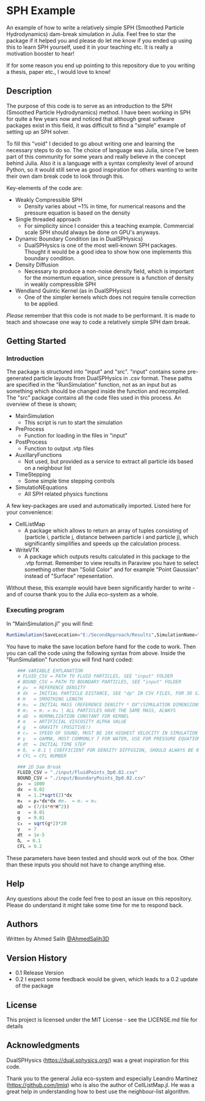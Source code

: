 # SPH Example

An example of how to write a relatively simple SPH (Smoothed Particle Hydrodynamics) dam-break simulation in Julia. Feel free to star the package if it helped you and please do let me know if you ended up using this to learn SPH yourself, used it in your teaching etc. It is really a motivation booster to hear!

If for some reason you end up pointing to this repository due to you writing a thesis, paper etc., I would love to know!

## Description

The purpose of this code is to serve as an introduction to the SPH (Smoothed Particle Hydrodynamics) method. I have been working in SPH for quite a few years now and noticed that although great software packages exist in this field, it was difficult to find a "simple" example of setting up an SPH solver.

To fill this "void" I decided to go about writing one and learning the necessary steps to do so. The choice of language was Julia, since I've been part of this community for some years and really believe in the concept behind Julia. Also it is a language with a syntax complexity level of around Python, so it would still serve as good inspiration for others wanting to write their own dam break code to look through this.

Key-elements of the code are:

- Weakly Compressible SPH
  - Density varies about ~1% in time, for numerical reasons and the pressure equation is based on the density
- Single threaded approach
  - For simplicity since I consider this a teaching example. Commercial scale SPH should always be done on GPU's anyways.
- Dynamic Boundary Condition (as in DualSPHysics)
  - DualSPHysics is one of the most well-known SPH packages. Thought it would be a good idea to show how one implements this boundary condition.
- Density Diffusion
  - Necessary to produce a non-noise density field, which is important for the momentum equation, since pressure is a function of density in weakly compressible SPH
- Wendland Quintic Kernel (as in DualSPHysics)
  - One of the simpler kernels which does not require tensile correction to be applied.

*Please* remember that this code is not made to be performant. It is made to teach and showcase one way to code a relatively simple SPH dam break.

## Getting Started

### Introduction
The package is structured into "input" and "src". "input" contains some pre-generated particle layouts from DualSPHysics in .csv format. These paths are specified in the "RunSimulation" function, not as an input but as something which should be changed inside the function and recompiled. The "src" package contains all the code files used in this process. An overview of these is shown;

* MainSimulation
  * This script is run to start the simulation
* PreProcess
  * Function for loading in the files in "input"
* PostProcess
  * Function to output .vtp files
* AuxillaryFunctions
  * Not used, but provided as a service to extract all particle ids based on a neighbour list
* TimeStepping
  * Some simple time stepping controls
* SimulatioNEquations
  * All SPH related physics functions

A few key-packages are used and automatically imported. Listed here for your convenience:

* CellListMap
  * A package which allows to return an array of tuples consisting of (particle i, particle j, distance between particle i and particle j), which significantly simplifies and speeds up the calculation process.
* WriteVTK
  * A package which outputs results calculated in this package to the .vtp format. Remember to view results in Paraview you have to select something other than "Solid Color" and for example "Point Gaussian" instead of "Surface" repesentation.

Without these, this example would have been significantly harder to write - and of course thank you to the Julia eco-system as a whole. 

### Executing program

In "MainSimulation.jl"  you will find:

```julia
RunSimulation(SaveLocation="E:/SecondApproach/Results",SimulationName="DamBreak")
```

You have to make the save location before hand for the code to work. Then you can call the code using the following syntax from above. Inside the "RunSimulation" function you will find hard coded:

```julia
    ### VARIABLE EXPLANATION
    # FLUID_CSV = PATH TO FLUID PARTICLES, SEE "input" FOLDER
    # BOUND_CSV = PATH TO BOUNDARY PARTICLES, SEE "input" FOLDER
    # ρ₀  = REFERENCE DENSITY
    # dx  = INITIAL PARTICLE DISTANCE, SEE "dp" IN CSV FILES, FOR 3D SIM: 0.0085
    # H   = SMOOTHING LENGTH
    # m₀  = INITIAL MASS (REFERENCE DENSITY * DX^(SIMULATION DIMENSIONS))
    # mᵢ  = mⱼ = m₀ | ALL PARTICLES HAVE THE SAME MASS, ALWAYS
    # αD  = NORMALIZATION CONSTANT FOR KERNEL
    # α   = ARTIFICIAL VISCOSITY ALPHA VALUE
    # g   = GRAVITY (POSITIVE!)
    # c₀  = SPEED OF SOUND, MUST BE 10X HIGHEST VELOCITY IN SIMULATION
    # γ   = GAMMA, MOST COMMONLY 7 FOR WATER, USE FOR PRESSURE EQUATION OF STATE
    # dt  = INITIAL TIME STEP
    # δᵩ  = 0.1 | COEFFICIENT FOR DENSITY DIFFUSION, SHOULD ALWAYS BE 0.1
    # CFL = CFL NUMBER

    ### 2D Dam Break
    FLUID_CSV = "./input/FluidPoints_Dp0.02.csv"
    BOUND_CSV = "./input/BoundaryPoints_Dp0.02.csv"
    ρ₀  = 1000
    dx  = 0.02
    H   = 1.2*sqrt(2)*dx
    m₀  = ρ₀*dx*dx #mᵢ  = mⱼ = m₀
    αD  = (7/(4*π*H^2))
    α   = 0.01
    g   = 9.81
    c₀  = sqrt(g*2)*20
    γ   = 7
    dt  = 1e-5
    δᵩ  = 0.1
    CFL = 0.2
```

These parameters have been tested and should work out of the box. Other than these inputs you should not have to change anything else. 

## Help

Any questions about the code feel free to post an issue on this repository. Please do understand it might take some time for me to respond back.

## Authors

Written by Ahmed Salih [@AhmedSalih3D](https://github.com/AhmedSalih3d)

## Version History

* 0.1 Release Version
* 0.2 I expect some feedback would be given, which leads to a 0.2 update of the package

## License

This project is licensed under the MIT License - see the LICENSE.md file for details

## Acknowledgments

DualSPHysics (https://dual.sphysics.org/) was a great inspiration for this code.

Thank you to the general Julia eco-system and especially Leandro Martínez (https://github.com/lmiq) who is also the author of CellListMap.jl. He was a great help in understanding how to best use the neighbour-list algorithm. 